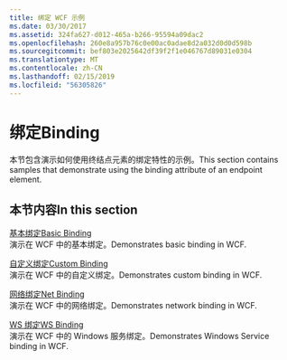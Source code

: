```yaml
---
title: 绑定 WCF 示例
ms.date: 03/30/2017
ms.assetid: 324fa627-d012-465a-b266-95594a09dac2
ms.openlocfilehash: 260e8a957b76c0e00ac0adae8d2a032d0d0d598b
ms.sourcegitcommit: bef803e2025642df39f2f1e046767d89031e0304
ms.translationtype: MT
ms.contentlocale: zh-CN
ms.lasthandoff: 02/15/2019
ms.locfileid: "56305826"
---
```

# <a name="binding"></a><span data-ttu-id="0f7b2-102">绑定</span><span class="sxs-lookup"><span data-stu-id="0f7b2-102">Binding</span></span>

<span data-ttu-id="0f7b2-103">本节包含演示如何使用终结点元素的绑定特性的示例。</span><span class="sxs-lookup"><span data-stu-id="0f7b2-103">This section contains samples that demonstrate using the binding attribute of an endpoint element.</span></span>  
  
## <a name="in-this-section"></a><span data-ttu-id="0f7b2-104">本节内容</span><span class="sxs-lookup"><span data-stu-id="0f7b2-104">In this section</span></span>
  
 [<span data-ttu-id="0f7b2-105">基本绑定</span><span class="sxs-lookup"><span data-stu-id="0f7b2-105">Basic Binding</span></span>](../../../../docs/framework/wcf/samples/basic-binding.md)  
 <span data-ttu-id="0f7b2-106">演示在 WCF 中的基本绑定。</span><span class="sxs-lookup"><span data-stu-id="0f7b2-106">Demonstrates basic binding in WCF.</span></span>  
  
 [<span data-ttu-id="0f7b2-107">自定义绑定</span><span class="sxs-lookup"><span data-stu-id="0f7b2-107">Custom Binding</span></span>](../../../../docs/framework/wcf/samples/custom-binding.md)  
 <span data-ttu-id="0f7b2-108">演示在 WCF 中的自定义绑定。</span><span class="sxs-lookup"><span data-stu-id="0f7b2-108">Demonstrates custom binding in WCF.</span></span>  
  
 [<span data-ttu-id="0f7b2-109">网络绑定</span><span class="sxs-lookup"><span data-stu-id="0f7b2-109">Net Binding</span></span>](../../../../docs/framework/wcf/samples/net-binding.md)  
 <span data-ttu-id="0f7b2-110">演示在 WCF 中的网络绑定。</span><span class="sxs-lookup"><span data-stu-id="0f7b2-110">Demonstrates network binding in WCF.</span></span>  
  
 [<span data-ttu-id="0f7b2-111">WS 绑定</span><span class="sxs-lookup"><span data-stu-id="0f7b2-111">WS Binding</span></span>](../../../../docs/framework/wcf/samples/ws-binding.md)  
 <span data-ttu-id="0f7b2-112">演示在 WCF 中的 Windows 服务绑定。</span><span class="sxs-lookup"><span data-stu-id="0f7b2-112">Demonstrates Windows Service binding in WCF.</span></span>

